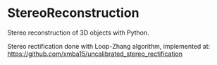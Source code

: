 # StereoReconstruction
Stereo reconstruction of 3D objects with Python.

Stereo rectification done with Loop-Zhang algorithm, implemented at: https://github.com/xmba15/uncalibrated_stereo_rectification
